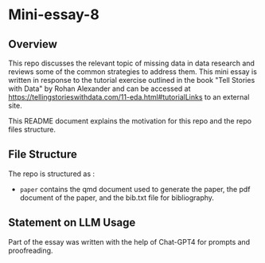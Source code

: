 # Mini-essay-8

## Overview

This repo discusses the relevant topic of missing data in data research and reviews some of the common strategies to address them. This mini essay is written in response to the tutorial exercise outlined in the book "Tell Stories with Data" by Rohan Alexander and can be accessed at https://tellingstorieswithdata.com/11-eda.html#tutorialLinks to an external site. 

This README document explains the motivation for this repo and the repo files structure.

## File Structure
The repo is structured as :

- `paper` contains the qmd document used to generate the paper, the pdf document of the paper, and the bib.txt file for bibliography.

## Statement on LLM Usage

Part of the essay was written with the help of Chat-GPT4 for prompts and proofreading.